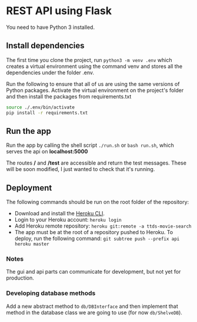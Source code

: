# REST API using Flask

You need to have Python 3 installed.


## Install dependencies
The first time you clone the project, run `python3 -m venv .env` which creates a virtual environment
using the command venv and stores all the dependencies under the folder .env.

Run the following to ensure that all of us are using the same versions of Python packages.
Activate the virtual environment on the project's folder and then install the packages from requirements.txt

```bash
source ./.env/bin/activate
pip install -r requirements.txt
```

## Run the app
Run the app by calling the shell script `./run.sh` or `bash run.sh`, which serves the api on **localhost:5000**

The routes **/** and **/test** are accessible and return the test messages. These will be soon modified, I just wanted
to check that it's running.

## Deployment
The following commands should be run on the root folder of the repository:
* Download and install the [Heroku CLI](https://devcenter.heroku.com/articles/heroku-cli).
* Login to your Heroku account: `heroku login`
* Add Heroku remote repository: `heroku git:remote -a ttds-movie-search`
* The app must be at the root of a repository pushed to Heroku. To deploy, run the following command: `git subtree push --prefix api heroku master`


### Notes
The gui and api parts can communicate for development, but not yet for production.

### Developing database methods
Add a new abstract method to `db/DBInterface` and then implement that method in the database class we are going to use (for now `db/ShelveDB`).